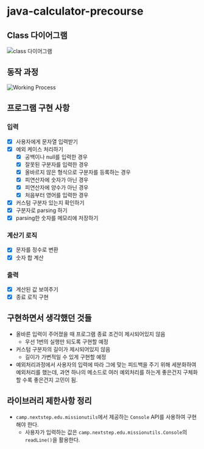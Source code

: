 # java-calculator-precourse
## Class 다이어그램
![class 다이어그램](https://github.com/user-attachments/assets/80b759ed-8398-44bb-b040-b34a6ef527ed)

## 동작 과정
![Working Process](https://github.com/user-attachments/assets/d8435f0a-e42f-442c-bfa4-c5c1aade570a)

## 프로그램 구현 사항
### 입력
- [X] 사용자에게 문자열 입력받기
- [X] 예외 케이스 처리하기
  - [X] 공백이나 null를 입력한 경우
  - [X] 잘못된 구분자를 입력한 경우
  - [X] 올바르지 않은 형식으로 구분자를 등록하는 경우
  - [X] 피연산자에 숫자가 아닌 경우
  - [X] 피연산자에 양수가 아닌 경우
  - [X] 처음부터 영어를 입력한 경우
- [X] 커스텀 구분자 있는지 확인하기
- [X] 구분자로 parsing 하기
- [X] parsing한 숫자를 메모리에 저장하기

### 계산기 로직
- [X] 문자를 정수로 변환
- [X] 숫자 합 계산

### 출력
- [X] 계산된 값 보여주기
- [X] 종료 로직 구현

## 구현하면서 생각했던 것들
- 올바른 입력이 주어졌을 때 프로그램 종료 조건이 제시되어있지 않음
  - 우선 1번의 실행만 되도록 구현할 예정
- 커스텀 구분자의 길이가 제시되어있지 않음
  - 길이가 가변적일 수 있게 구현할 예정
- 예외처리과정에서 사용자의 입력에 따라 그에 맞는 피드백을 주기 위해 세분화하여 예외처리를 했는데, 과연 하나의 메소드로 여러 예외처리를 하는게 좋은건지 구체화할 수록 좋은건지 고민이 됨.

## 라이브러리 제한사항 정리
- ```camp.nextstep.edu.missionutils```에서 제공하는 ```Console``` API를 사용하여 구현해야 한다.
  - 사용자가 입력하는 값은 ```camp.nextstep.edu.missionutils.Console```의 ```readLine()```을 활용한다.
